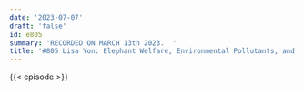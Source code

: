 ```yaml
---
date: '2023-07-07'
draft: 'false'
id: e805
summary: 'RECORDED ON MARCH 13th 2023.  '
title: '#805 Lisa Yon: Elephant Welfare, Environmental Pollutants, and Zoonotic Pathogens'
---
```

{{< episode >}}
